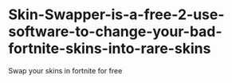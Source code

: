 # Skin-Swapper-is-a-free-2-use-software-to-change-your-bad-fortnite-skins-into-rare-skins
Swap your skins in fortnite for free
